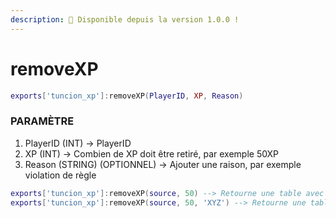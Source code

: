 ```yaml
---
description: 🔧 Disponible depuis la version 1.0.0 !
---
```


# removeXP

```lua title="Export Syntax"
exports['tuncion_xp']:removeXP(PlayerID, XP, Reason)
```

### PARAMÈTRE

1. PlayerID <span className="color-blue">(INT)</span> <span className="color-orange">-> PlayerID</span>
2. XP <span className="color-blue">(INT)</span> <span className="color-orange">-> Combien de XP doit être retiré, par exemple 50XP</span>
3. Reason <span className="color-blue">(STRING) (OPTIONNEL)</span> <span className="color-orange">-> Ajouter une raison, par exemple violation de règle</span>

```lua
exports['tuncion_xp']:removeXP(source, 50) --> Retourne une table avec des informations
exports['tuncion_xp']:removeXP(source, 50, 'XYZ') --> Retourne une table avec des informations
```